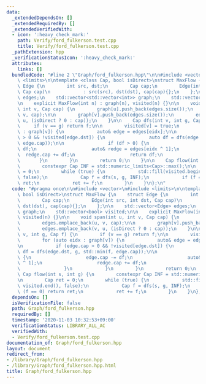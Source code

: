 ```yaml
---
data:
  _extendedDependsOn: []
  _extendedRequiredBy: []
  _extendedVerifiedWith:
  - icon: ':heavy_check_mark:'
    path: Verify/ford_fulkerson.test.cpp
    title: Verify/ford_fulkerson.test.cpp
  _pathExtension: hpp
  _verificationStatusIcon: ':heavy_check_mark:'
  attributes:
    links: []
  bundledCode: "#line 2 \"Graph/ford_fulkerson.hpp\"\n\n#include <vector>\n#include\
    \ <limits>\n\ntemplate <class Cap, bool isDirect>\nstruct MaxFlow {\n    struct\
    \ Edge {\n        int src, dst;\n        Cap cap;\n        Edge(int src, int dst,\
    \ Cap cap)\n            : src(src), dst(dst), cap(cap){};\n    };\n\n    std::vector<Edge>\
    \ edges;\n    std::vector<std::vector<int>> graph;\n    std::vector<bool> visited;\n\
    \n    explicit MaxFlow(int n) : graph(n), visited(n) {}\n\n    void span(int u,\
    \ int v, Cap cap) {\n        graph[u].push_back(edges.size());\n        edges.emplace_back(u,\
    \ v, cap);\n\n        graph[v].push_back(edges.size());\n        edges.emplace_back(v,\
    \ u, (isDirect ? 0 : cap));\n    }\n\n    Cap dfs(int v, int g, Cap f) {\n   \
    \     if (v == g) return f;\n\n        visited[v] = true;\n        for (auto eidx\
    \ : graph[v]) {\n            auto& edge = edges[eidx];\n\n            if (edge.cap\
    \ > 0 && !visited[edge.dst]) {\n                auto df = dfs(edge.dst, g, std::min(f,\
    \ edge.cap));\n\n                if (df > 0) {\n                    edge.cap -=\
    \ df;\n                    auto& redge = edges[eidx ^ 1];\n                  \
    \  redge.cap += df;\n                    return df;\n                }\n     \
    \       }\n        }\n        return 0;\n    }\n\n    Cap flow(int s, int g) {\n\
    \        constexpr Cap INF = std::numeric_limits<Cap>::max();\n\n        Cap ret\
    \ = 0;\n        while (true) {\n            std::fill(visited.begin(), visited.end(),\
    \ false);\n            Cap f = dfs(s, g, INF);\n            if (f == 0) return\
    \ ret;\n            ret += f;\n        }\n    }\n};\n"
  code: "#pragma once\n\n#include <vector>\n#include <limits>\n\ntemplate <class Cap,\
    \ bool isDirect>\nstruct MaxFlow {\n    struct Edge {\n        int src, dst;\n\
    \        Cap cap;\n        Edge(int src, int dst, Cap cap)\n            : src(src),\
    \ dst(dst), cap(cap){};\n    };\n\n    std::vector<Edge> edges;\n    std::vector<std::vector<int>>\
    \ graph;\n    std::vector<bool> visited;\n\n    explicit MaxFlow(int n) : graph(n),\
    \ visited(n) {}\n\n    void span(int u, int v, Cap cap) {\n        graph[u].push_back(edges.size());\n\
    \        edges.emplace_back(u, v, cap);\n\n        graph[v].push_back(edges.size());\n\
    \        edges.emplace_back(v, u, (isDirect ? 0 : cap));\n    }\n\n    Cap dfs(int\
    \ v, int g, Cap f) {\n        if (v == g) return f;\n\n        visited[v] = true;\n\
    \        for (auto eidx : graph[v]) {\n            auto& edge = edges[eidx];\n\
    \n            if (edge.cap > 0 && !visited[edge.dst]) {\n                auto\
    \ df = dfs(edge.dst, g, std::min(f, edge.cap));\n\n                if (df > 0)\
    \ {\n                    edge.cap -= df;\n                    auto& redge = edges[eidx\
    \ ^ 1];\n                    redge.cap += df;\n                    return df;\n\
    \                }\n            }\n        }\n        return 0;\n    }\n\n   \
    \ Cap flow(int s, int g) {\n        constexpr Cap INF = std::numeric_limits<Cap>::max();\n\
    \n        Cap ret = 0;\n        while (true) {\n            std::fill(visited.begin(),\
    \ visited.end(), false);\n            Cap f = dfs(s, g, INF);\n            if\
    \ (f == 0) return ret;\n            ret += f;\n        }\n    }\n};\n"
  dependsOn: []
  isVerificationFile: false
  path: Graph/ford_fulkerson.hpp
  requiredBy: []
  timestamp: '2020-11-03 10:32:53+09:00'
  verificationStatus: LIBRARY_ALL_AC
  verifiedWith:
  - Verify/ford_fulkerson.test.cpp
documentation_of: Graph/ford_fulkerson.hpp
layout: document
redirect_from:
- /library/Graph/ford_fulkerson.hpp
- /library/Graph/ford_fulkerson.hpp.html
title: Graph/ford_fulkerson.hpp
---
```

